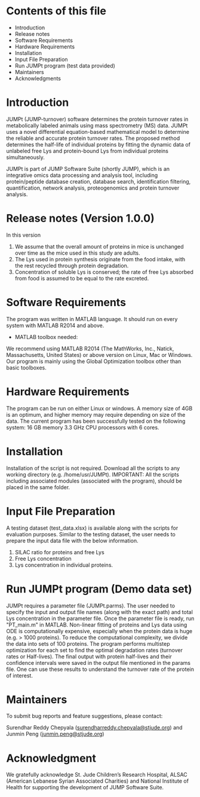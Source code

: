 # Contents of this file
- Introduction
- Release notes
- Software Requirements
- Hardware Requirements
- Installation
- Input File Preparation
- Run JUMPt program (test data provided) 
- Maintainers
- Acknowledgments

# Introduction
JUMPt (JUMP-turnover) software determines the protein turnover rates in metabolically labeled animals using mass spectrometry (MS) data. JUMPt uses a novel differential equation-based mathematical model to determine the reliable and accurate protein turnover rates. The proposed method determines the half-life of individual proteins by fitting the dynamic data of unlabeled free Lys and protein-bound Lys from individual proteins simultaneously.

JUMPt is part of JUMP Software Suite (shortly JUMP), which is an integrative omics data processing and analysis tool, including protein/peptide database creation, database search, identification filtering, quantification, network analysis, proteogenomics and protein turnover analysis.

# Release notes (Version 1.0.0)
In this version 
1. We assume that the overall amount of proteins in mice is unchanged over time as the mice used in this study are adults. 
2. The Lys used in protein synthesis originate from the food intake, with the rest recycled through protein degradation. 
3. Concentration of soluble Lys is conserved; the rate of free Lys absorbed from food is assumed to be equal to the rate excreted. 

# Software Requirements
The program was written in MATLAB language. It should run on every system with MATLAB R2014 and above.

- MATLAB toolbox needed: 

We recommend using MATLAB R2014 (The MathWorks, Inc., Natick, Massachusetts, United States) or above version on Linux, Mac or Windows. Our program is mainly using the Global Optimization toolbox other than basic toolboxes.

# Hardware Requirements
The program can be run on either Linux or windows. A memory size of 4GB is an optimum, and higher memory may require depending on size of the data.
The current program has been successfully tested on the following system: 16 GB memory 3.3 GHz CPU processors with 6 cores.

# Installation
Installation of the script is not required. Download all the scripts to any working directory (e.g. /home/usr/JUMPt). IMPORTANT: All the scripts including associated modules (associated with the program), should be placed in the same folder. 

# Input File Preparation
A testing dataset (test_data.xlsx) is available along with the scripts for evaluation purposes. Similar to the testing dataset, the user needs to prepare the input data file with the below information.
1.	SILAC ratio for proteins and free Lys
2.	Free Lys concentration
3.	Lys concentration in individual proteins.

# Run JUMPt program (Demo data set)
JUMPt requires a parameter file (JUMPt.parms). The user needed to specify the input and output file names (along with the exact path) and total Lys concentration in the parameter file. Once the parameter file is ready, run "PT_main.m" in MATLAB.
Non-linear fitting of proteins and Lys data using ODE is computationally expensive, especially when the protein data is huge (e.g. > 1000 proteins).  To reduce the computational complexity, we divide the data into sets of 100 proteins. The program performs multistep optimization for each set to find the optimal degradation rates (turnover rates or Half-lives). 
The final output with protein half-lives and their confidence intervals were saved in the output file mentioned in the params file. One can use these results to understand the turnover rate of the protein of interest.

# Maintainers
To submit bug reports and feature suggestions, please contact:

Surendhar Reddy Chepyala (surendharreddy.chepyala@stjude.org) and Junmin Peng (junmin.peng@stjude.org)

# Acknowledgment
We gratefully acknowledge St. Jude Children’s Research Hospital, ALSAC (American Lebanese Syrian Associated Charities) and National Institute of Health for supporting the development of JUMP Software Suite. 
